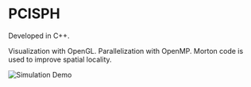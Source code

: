 # PCISPH

Developed in C++.

Visualization with OpenGL.
Parallelization with OpenMP.
Morton code is used to improve spatial locality.

![Simulation Demo](https://github.com/gongpoman/PCISPH/raw/master/asdf.gif)
